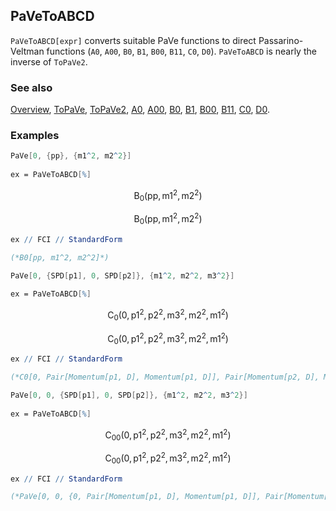 ## PaVeToABCD

`PaVeToABCD[expr]` converts suitable PaVe functions to direct Passarino-Veltman functions (`A0`,  `A00`, `B0`, `B1`, `B00`, `B11`, `C0`, `D0`). `PaVeToABCD` is nearly the inverse of `ToPaVe2`.

### See also

[Overview](Extra/FeynCalc.md), [ToPaVe](ToPaVe.md), [ToPaVe2](ToPaVe2.md), [A0](A0.md), [A00](A00.md), [B0](B0.md), [B1](B1.md), [B00](B00.md), [B11](B11.md), [C0](C0.md), [D0](D0.md).

### Examples

```mathematica
PaVe[0, {pp}, {m1^2, m2^2}] 
 
ex = PaVeToABCD[%]
```

$$\text{B}_0\left(\text{pp},\text{m1}^2,\text{m2}^2\right)$$

$$\text{B}_0\left(\text{pp},\text{m1}^2,\text{m2}^2\right)$$

```mathematica
ex // FCI // StandardForm

(*B0[pp, m1^2, m2^2]*)
```

```mathematica
PaVe[0, {SPD[p1], 0, SPD[p2]}, {m1^2, m2^2, m3^2}] 
 
ex = PaVeToABCD[%]
```

$$\text{C}_0\left(0,\text{p1}^2,\text{p2}^2,\text{m3}^2,\text{m2}^2,\text{m1}^2\right)$$

$$\text{C}_0\left(0,\text{p1}^2,\text{p2}^2,\text{m3}^2,\text{m2}^2,\text{m1}^2\right)$$

```mathematica
ex // FCI // StandardForm

(*C0[0, Pair[Momentum[p1, D], Momentum[p1, D]], Pair[Momentum[p2, D], Momentum[p2, D]], m3^2, m2^2, m1^2]*)
```

```mathematica
PaVe[0, 0, {SPD[p1], 0, SPD[p2]}, {m1^2, m2^2, m3^2}] 
 
ex = PaVeToABCD[%]
```

$$\text{C}_{00}\left(0,\text{p1}^2,\text{p2}^2,\text{m3}^2,\text{m2}^2,\text{m1}^2\right)$$

$$\text{C}_{00}\left(0,\text{p1}^2,\text{p2}^2,\text{m3}^2,\text{m2}^2,\text{m1}^2\right)$$

```mathematica
ex // FCI // StandardForm

(*PaVe[0, 0, {0, Pair[Momentum[p1, D], Momentum[p1, D]], Pair[Momentum[p2, D], Momentum[p2, D]]}, {m3^2, m2^2, m1^2}]*)
```